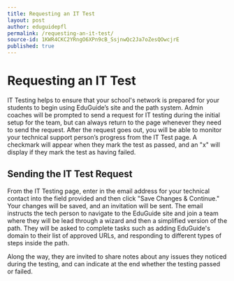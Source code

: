 ```yaml
---
title: Requesting an IT Test
layout: post
author: eduguidepfl
permalink: /requesting-an-it-test/
source-id: 1KWR4CKC2YRngO6XPn9cB_SsjnwQc2Ja7oZesQOwcjrE
published: true
---
```

# Requesting an IT Test

IT Testing helps to ensure that your school's network is prepared for your students to begin using EduGuide’s site and the path system. Admin coaches will be prompted to send a request for IT testing during the initial setup for the team, but can always return to the page whenever they need to send the request. After the request goes out, you will be able to monitor your technical support person’s progress from the IT Test page. A checkmark will appear when they mark the test as passed, and an "x" will display if they mark the test as having failed.

## Sending the IT Test Request

From the IT Testing page, enter in the email address for your technical contact into the field provided and then click "Save Changes & Continue." Your changes will be saved, and an invitation will be sent. The email instructs the tech person to navigate to the EduGuide site and join a team where they will be lead through a wizard and then a simplified version of the path. They will be asked to complete tasks such as adding EduGuide's domain to their list of approved URLs, and responding to different types of steps inside the path.

Along the way, they are invited to share notes about any issues they noticed during the testing, and can indicate at the end whether the testing passed or failed.


